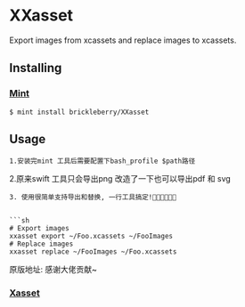 # XXasset

Export images from xcassets and replace images to xcassets.

## Installing
### [Mint](https://github.com/yonaskolb/mint)
```
$ mint install brickleberry/XXasset
```

## Usage
```
1.安装完mint 工具后需要配置下bash_profile $path路径
```
2.原来swift 工具只会导出png 改造了一下也可以导出pdf 和 svg
```
3. 使用很简单支持导出和替换, 一行工具搞定!👏🏻👏🏻👏🏻


```sh
# Export images
xxasset export ~/Foo.xcassets ~/FooImages
# Replace images
xxasset replace ~/FooImages ~/Foo.xcassets
```
原版地址: 感谢大佬贡献~
### [Xasset](https://github.com/KelaKing/Xasset)
